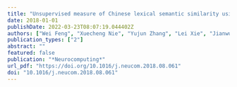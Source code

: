 ```yaml
---
title: "Unsupervised measure of Chinese lexical semantic similarity using correlated graph model for news story segmentation"
date: 2018-01-01
publishDate: 2022-03-23T08:07:19.044402Z
authors: ["Wei Feng", "Xuecheng Nie", "Yujun Zhang", "Lei Xie", "Jianwu Dang"]
publication_types: ["2"]
abstract: ""
featured: false
publication: "*Neurocomputing*"
url_pdf: "https://doi.org/10.1016/j.neucom.2018.08.061"
doi: "10.1016/j.neucom.2018.08.061"
---
```



